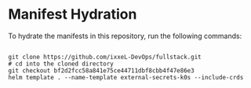 
# Manifest Hydration

To hydrate the manifests in this repository, run the following commands:

```shell

git clone https://github.com/ixxeL-DevOps/fullstack.git
# cd into the cloned directory
git checkout bf2d2fcc58a841e75ce44711dbf8cbb4f47e86e3
helm template . --name-template external-secrets-k0s --include-crds
```